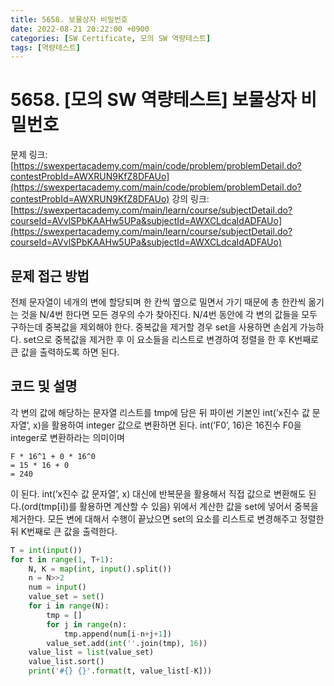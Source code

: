 ```yaml
---
title: 5658. 보물상자 비밀번호
date: 2022-08-21 20:22:00 +0900
categories: [SW Certificate, 모의 SW 역량테스트]
tags: [역량테스트]
---
```

# 5658. [모의 SW 역량테스트] 보물상자 비밀번호
문제 링크: [https://swexpertacademy.com/main/code/problem/problemDetail.do?contestProbId=AWXRUN9KfZ8DFAUo](https://swexpertacademy.com/main/code/problem/problemDetail.do?contestProbId=AWXRUN9KfZ8DFAUo)
강의 링크: [https://swexpertacademy.com/main/learn/course/subjectDetail.do?courseId=AVvlSPbKAAHw5UPa&subjectId=AWXCLdcaIdADFAUo](https://swexpertacademy.com/main/learn/course/subjectDetail.do?courseId=AVvlSPbKAAHw5UPa&subjectId=AWXCLdcaIdADFAUo)
## 문제 접근 방법
전체 문자열이 네개의 변에 할당되며 한 칸씩 옆으로 밀면서 가기 때문에 총 한칸씩 옮기는 것을 N/4번 한다면 모든 경우의 수가 찾아진다.
N/4번 동안에 각 변의 값들을 모두 구하는데 중복값을 제외해야 한다.
중복값을 제거할 경우 set을 사용하면 손쉽게 가능하다.
set으로 중복값을 제거한 후 이 요소들을 리스트로 변경하여 정렬을 한 후 K번째로 큰 값을 출력하도록 하면 된다.
## 코드 및 설명
각 변의 값에 해당하는 문자열 리스트를 tmp에 담은 뒤 파이썬 기본인 int(’x진수 값 문자열’, x)을 활용하여 integer 값으로 변환하면 된다.
int(’F0’, 16)은 16진수 F0을 integer로 변환하라는 의미이며
```
F * 16^1 + 0 * 16^0
= 15 * 16 + 0
= 240
```
이 된다.
int(’x진수 값 문자열’, x) 대신에 반복문을 활용해서 직접 값으로 변환해도 된다.(ord(tmp[i])를 활용하면 계산할 수 있음)
위에서 계산한 값을 set에 넣어서 중복을 제거한다.
모든 변에 대해서 수행이 끝났으면 set의 요소를 리스트로 변경해주고 정렬한 뒤 K번째로 큰 값을 출력한다.
```python
T = int(input())
for t in range(1, T+1):
    N, K = map(int, input().split())
    n = N>>2
    num = input()
    value_set = set()
    for i in range(N):
        tmp = []
        for j in range(n):
            tmp.append(num[i-n+j+1])
        value_set.add(int(''.join(tmp), 16))
    value_list = list(value_set)
    value_list.sort()
    print('#{} {}'.format(t, value_list[-K]))
```